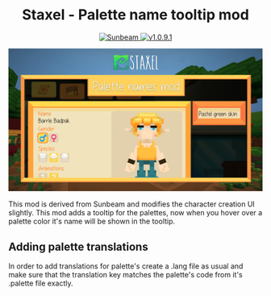 ﻿<h1 align="center">Staxel - Palette name tooltip mod</h1>
<p align="center">
  <a href="https://github.com/stefanhaan/Staxel-Sunbeam">
    <img src="https://img.shields.io/badge/Sunbeam-source-yellow.svg?style=flat" alt="Sunbeam" />
  </a>
  <a href="http://steamcommunity.com/sharedfiles/filedetails/?id=1301606285">
    <img src="https://img.shields.io/badge/Steam-release-blue.svg?style=flat" alt="v1.0.9.1" />
  </a>
</p>

<p align="center">
	<img src="PaletteName/preview.png"/>
</p>

This mod is derived from Sunbeam and modifies the character creation UI slightly.
This mod adds a tooltip for the palettes, now when you hover over a palette color
it's name will be shown in the tooltip.

## Adding palette translations
In order to add translations for palette's create a .lang file as usual and make sure
that the translation key matches the palette's code from it's .palette file exactly.